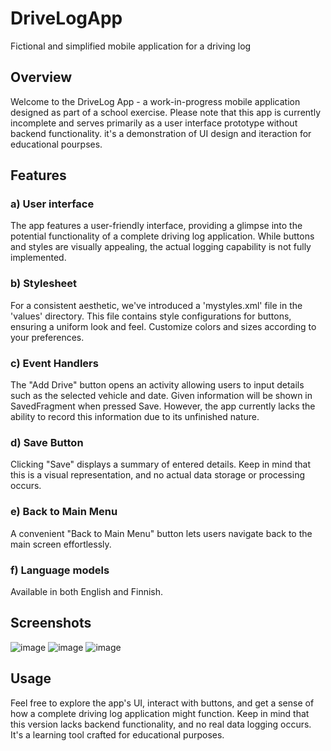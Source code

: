 # DriveLogApp
Fictional and simplified mobile application for a driving log

## Overview
Welcome to the DriveLog App - a work-in-progress mobile application designed as part of a school exercise. Please note that this app is currently incomplete and serves primarily as a user interface prototype without backend functionality. it's a demonstration of UI design and iteraction for educational pourpses.

## Features
### a) User interface
The app features a user-friendly interface, providing a glimpse into the potential functionality of a complete driving log application. While buttons and styles are visually appealing, the actual logging capability is not fully implemented.

### b) Stylesheet
For a consistent aesthetic, we've introduced a 'mystyles.xml' file in the 'values' directory. This file contains style configurations for buttons, ensuring a uniform look and feel. Customize colors and sizes according to your preferences.

### c) Event Handlers
The "Add Drive" button opens an activity allowing users to input details such as the selected vehicle and date. Given information will be shown in SavedFragment when pressed Save. However, the app currently lacks the ability to record this information due to its unfinished nature.

### d) Save Button
Clicking "Save" displays a summary of entered details. Keep in mind that this is a visual representation, and no actual data storage or processing occurs.

### e) Back to Main Menu
A convenient "Back to Main Menu" button lets users navigate back to the main screen effortlessly.

### f) Language models
Available in both English and Finnish.

## Screenshots
![image](https://github.com/ch-risto/DriveLogApp/assets/117929321/8f5e5757-2032-4579-ad3c-7138b7384fe1)
![image](https://github.com/ch-risto/DriveLogApp/assets/117929321/05cf2fea-31f3-45c9-ac85-60c33d4dd85c)
![image](https://github.com/ch-risto/DriveLogApp/assets/117929321/0fb5e2c3-5982-40f5-88d3-014e86b94c22)



## Usage
Feel free to explore the app's UI, interact with buttons, and get a sense of how a complete driving log application might function. Keep in mind that this version lacks backend functionality, and no real data logging occurs. It's a learning tool crafted for educational purposes.
